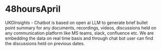 # 48hoursApril
UKGInsights - Chatbot is based on open ai LLM to generate brief bullet point summary for any documents, recordings, videos, discussions held on any communication platform like MS teams, slack, confluence etc. We are embedding the data on real time basis and through chat bot user can find the discussions held on previous dates.
